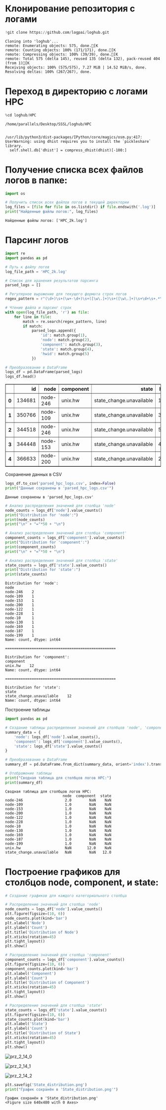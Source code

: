 # Клонирование репозитория с логами

```python
!git clone https://github.com/logpai/loghub.git
```

    Cloning into 'loghub'...
    remote: Enumerating objects: 575, done.[K
    remote: Counting objects: 100% (171/171), done.[K
    remote: Compressing objects: 100% (39/39), done.[K
    remote: Total 575 (delta 145), reused 135 (delta 132), pack-reused 404 (from 1)[K
    Receiving objects: 100% (575/575), 7.27 MiB | 14.52 MiB/s, done.
    Resolving deltas: 100% (267/267), done.
    
# Переход в директорию с логами HPC


```python
%cd loghub/HPC
```

    /home/parallels/Desktop/SSSL/loghub/HPC


    /usr/lib/python3/dist-packages/IPython/core/magics/osm.py:417: UserWarning: using dhist requires you to install the `pickleshare` library.
      self.shell.db['dhist'] = compress_dhist(dhist)[-100:]

# Получение списка всех файлов логов в папке:

```python
import os

# Получить список всех файлов логов в текущей директории
log_files = [file for file in os.listdir() if file.endswith('.log')]
print("Найденные файлы логов:", log_files)
```

    Найденные файлы логов: ['HPC_2k.log']
# Парсинг логов


```python
import re
import pandas as pd

# Путь к файлу логов
log_file_path = 'HPC_2k.log'

# Список для хранения результатов парсинга
parsed_logs = []

# Регулярное выражение для текущего формата строк логов
regex_pattern = r"(\d+)\s+(\w+-\d+)\s+([\w\.]+)\s+([\w\.]+)\s+\d+\s+.*\(HWID=(\d+)\)"

# Чтение файла и парсинг строк
with open(log_file_path, 'r') as file:
    for line in file:
        match = re.search(regex_pattern, line)
        if match:
            parsed_logs.append({
                'id': match.group(1),
                'node': match.group(2),
                'component': match.group(3),
                'state': match.group(4),
                'hwid': match.group(5)
            })

# Преобразование в DataFrame
logs_df = pd.DataFrame(parsed_logs)
logs_df.head()
```

<table border="1" class="dataframe">
  <thead>
    <tr style="text-align: right;">
      <th></th>
      <th>id</th>
      <th>node</th>
      <th>component</th>
      <th>state</th>
      <th>hwid</th>
    </tr>
  </thead>
  <tbody>
    <tr>
      <th>0</th>
      <td>134681</td>
      <td>node-246</td>
      <td>unix.hw</td>
      <td>state_change.unavailable</td>
      <td>1973</td>
    </tr>
    <tr>
      <th>1</th>
      <td>350766</td>
      <td>node-109</td>
      <td>unix.hw</td>
      <td>state_change.unavailable</td>
      <td>3180</td>
    </tr>
    <tr>
      <th>2</th>
      <td>344518</td>
      <td>node-246</td>
      <td>unix.hw</td>
      <td>state_change.unavailable</td>
      <td>5089</td>
    </tr>
    <tr>
      <th>3</th>
      <td>344448</td>
      <td>node-153</td>
      <td>unix.hw</td>
      <td>state_change.unavailable</td>
      <td>4088</td>
    </tr>
    <tr>
      <th>4</th>
      <td>366633</td>
      <td>node-200</td>
      <td>unix.hw</td>
      <td>state_change.unavailable</td>
      <td>2538</td>
    </tr>
  </tbody>
</table>
</div>





Сохранение данных в CSV


```python
logs_df.to_csv('parsed_hpc_logs.csv', index=False)
print("Данные сохранены в 'parsed_hpc_logs.csv'")
```

    Данные сохранены в 'parsed_hpc_logs.csv'



```python
# Анализ распределения значений для столбца 'node'
node_counts = logs_df['node'].value_counts()
print("Distribution for 'node':")
print(node_counts)
print("\n" + "="*50 + "\n")

# Анализ распределения значений для столбца 'component'
component_counts = logs_df['component'].value_counts()
print("Distribution for 'component':")
print(component_counts)
print("\n" + "="*50 + "\n")

# Анализ распределения значений для столбца 'state'
state_counts = logs_df['state'].value_counts()
print("Distribution for 'state':")
print(state_counts)
```

    Distribution for 'node':
    node
    node-246    2
    node-109    1
    node-153    1
    node-200    1
    node-122    1
    node-228    1
    node-10     1
    node-130    1
    node-169    1
    node-187    1
    node-199    1
    Name: count, dtype: int64
    
    ==================================================
    
    Distribution for 'component':
    component
    unix.hw    12
    Name: count, dtype: int64
    
    ==================================================
    
    Distribution for 'state':
    state
    state_change.unavailable    12
    Name: count, dtype: int64




Построение таблицы


```python
import pandas as pd

# Создание таблицы распределения значений для столбцов 'node', 'component', и 'state'
summary_data = {
    'node': logs_df['node'].value_counts(),
    'component': logs_df['component'].value_counts(),
    'state': logs_df['state'].value_counts()
}

# Преобразование в DataFrame
summary_df = pd.DataFrame.from_dict(summary_data, orient='index').transpose()

# Отображение таблицы
print("Сводная таблица для столбцов логов HPC:")
print(summary_df)


```

    Сводная таблица для столбцов логов HPC:
                              node  component  state
    node-246                   2.0        NaN    NaN
    node-109                   1.0        NaN    NaN
    node-153                   1.0        NaN    NaN
    node-200                   1.0        NaN    NaN
    node-122                   1.0        NaN    NaN
    node-228                   1.0        NaN    NaN
    node-10                    1.0        NaN    NaN
    node-130                   1.0        NaN    NaN
    node-169                   1.0        NaN    NaN
    node-187                   1.0        NaN    NaN
    node-199                   1.0        NaN    NaN
    unix.hw                    NaN       12.0    NaN
    state_change.unavailable   NaN        NaN   12.0

# Построение графиков для столбцов node, component, и state:

```python
# Создание графиков для каждого категориального столбца

# Распределение значений для столбца 'node'
node_counts = logs_df['node'].value_counts()
plt.figure(figsize=(10, 6))
node_counts.plot(kind='bar')
plt.xlabel('Node')
plt.ylabel('Count')
plt.title('Distribution of Node')
plt.xticks(rotation=45)
plt.tight_layout()
plt.show()

# Распределение значений для столбца 'component'
component_counts = logs_df['component'].value_counts()
plt.figure(figsize=(10, 6))
component_counts.plot(kind='bar')
plt.xlabel('Component')
plt.ylabel('Count')
plt.title('Distribution of Component')
plt.xticks(rotation=45)
plt.tight_layout()
plt.show()

# Распределение значений для столбца 'state'
state_counts = logs_df['state'].value_counts()
plt.figure(figsize=(10, 6))
state_counts.plot(kind='bar')
plt.xlabel('State')
plt.ylabel('Count')
plt.title('Distribution of State')
plt.xticks(rotation=45)
plt.tight_layout()
plt.show()
```


    
![prz_2_14_0](https://github.com/user-attachments/assets/6cba79cd-da5c-4afc-8618-99c2e090320a)

![prz_2_14_1](https://github.com/user-attachments/assets/1b63b872-2f42-4465-9fd4-179f17f6d142)

![prz_2_14_2](https://github.com/user-attachments/assets/290cf286-8edf-4d75-9308-715e434464cf)




```python
plt.savefig('State_distribution.png')
print("График сохранён в 'State_distribution.png'")
```
    График сохранён в 'State_distribution.png'
    <Figure size 640x480 with 0 Axes>
